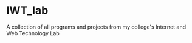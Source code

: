 # IWT_lab
A collection of all programs and projects from my college's Internet and Web Technology Lab
